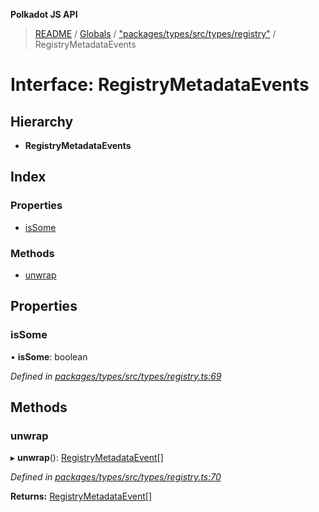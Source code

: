 **Polkadot JS API**

> [README](../README.md) / [Globals](../globals.md) / ["packages/types/src/types/registry"](../modules/_packages_types_src_types_registry_.md) / RegistryMetadataEvents

# Interface: RegistryMetadataEvents

## Hierarchy

* **RegistryMetadataEvents**

## Index

### Properties

* [isSome](_packages_types_src_types_registry_.registrymetadataevents.md#issome)

### Methods

* [unwrap](_packages_types_src_types_registry_.registrymetadataevents.md#unwrap)

## Properties

### isSome

•  **isSome**: boolean

*Defined in [packages/types/src/types/registry.ts:69](https://github.com/polkadot-js/api/blob/73ffb034d/packages/types/src/types/registry.ts#L69)*

## Methods

### unwrap

▸ **unwrap**(): [RegistryMetadataEvent](_packages_types_src_types_registry_.registrymetadataevent.md)[]

*Defined in [packages/types/src/types/registry.ts:70](https://github.com/polkadot-js/api/blob/73ffb034d/packages/types/src/types/registry.ts#L70)*

**Returns:** [RegistryMetadataEvent](_packages_types_src_types_registry_.registrymetadataevent.md)[]
